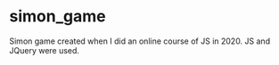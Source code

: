 # simon_game
Simon game created when I did an online course of JS in 2020.
JS and JQuery were used.
